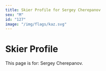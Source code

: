 ```yaml
---
title: Skier Profile for Sergey Cherepanov
sex: "M"
id: "127"
image: "/img/flags/kaz.svg" 
---
```


# Skier Profile

This page is for: Sergey Cherepanov.
    
